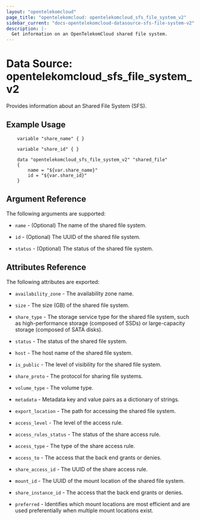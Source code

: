 ```yaml
---
layout: "opentelekomcloud"
page_title: "opentelekomcloud: opentelekomcloud_sfs_file_system_v2"
sidebar_current: "docs-opentelekomcloud-datasource-sfs-file-system-v2"
description: |-
  Get information on an OpenTelekomCloud shared file system.
---
```


# Data Source: opentelekomcloud_sfs_file_system_v2

Provides information about an Shared File System (SFS).

## Example Usage

```hcl
    variable "share_name" { }

    variable "share_id" { }

    data "opentelekomcloud_sfs_file_system_v2" "shared_file"
    {
        name = "${var.share_name}"
        id = "${var.share_id}"
    }
```

## Argument Reference
The following arguments are supported:

* `name` - (Optional) The name of the shared file system.

* `id` - (Optional) The UUID of the shared file system.

* `status` - (Optional) The status of the shared file system.


## Attributes Reference

The following attributes are exported:

* `availability_zone` - The availability zone name.

* `size` - 	The size (GB) of the shared file system.

* `share_type` - The storage service type for the shared file system, such as high-performance storage (composed of SSDs) or large-capacity storage (composed of SATA disks).

* `status` - The status of the shared file system.

* `host` - The host name of the shared file system.

* `is_public` - The level of visibility for the shared file system.
 
* `share_proto` - The protocol for sharing file systems.
 
* `volume_type` - The volume type.

* `metadata` - Metadata key and value pairs as a dictionary of strings.

* `export_location` - The path for accessing the shared file system.

* `access_level` - The level of the access rule.

* `access_rules_status` - The status of the share access rule.

* `access_type` - The type of the share access rule.

* `access_to` - The access that the back end grants or denies.

* `share_access_id` - The UUID of the share access rule.

* `mount_id` - The UUID of the mount location of the shared file system.

* `share_instance_id` - The access that the back end grants or denies.

* `preferred` - Identifies which mount locations are most efficient and are used preferentially when multiple mount locations exist.


